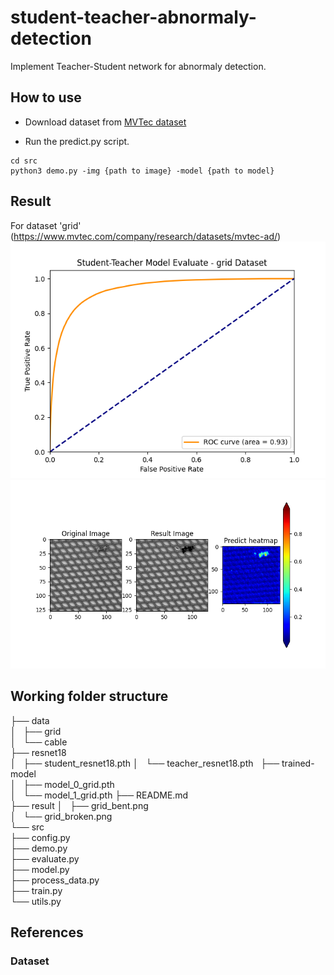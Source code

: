 # student-teacher-abnormaly-detection
Implement Teacher-Student network for abnormaly detection.

## How to use

* Download dataset from [MVTec dataset](https://www.mvtec.com/company/research/datasets/mvtec-ad/)

* Run the predict.py script.
```
cd src
python3 demo.py -img {path to image} -model {path to model}
```

## Result
For dataset 'grid' (https://www.mvtec.com/company/research/datasets/mvtec-ad/)
![ROC](result/demo_eval.png)
![Result](result/demo_sample_all.png)

## Working folder structure
├── data   
│   ├── grid  
│   └── cable  
├── resnet18  
│   ├── student_resnet18.pth
│   └── teacher_resnet18.pth   
├── trained-model   
│   ├── model_0_grid.pth  
│   └── model_1_grid.pth
├── README.md  
├── result 
│   ├── grid_bent.png  
│   └── grid_broken.png   
└── src  
    ├── config.py  
    ├── demo.py  
    ├── evaluate.py  
    ├── model.py  
    ├── process_data.py   
    ├── train.py  
    └── utils.py  

## References

### Dataset